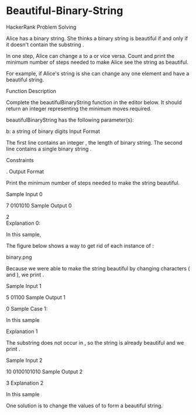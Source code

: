 # Beautiful-Binary-String
HackerRank Problem Solving

Alice has a binary string. She thinks a binary string is beautiful if and only if it doesn't contain the substring .

In one step, Alice can change a  to a  or vice versa. Count and print the minimum number of steps needed to make Alice see the string as beautiful.

For example, if Alice's string is  she can change any one element and have a beautiful string.

Function Description

Complete the beautifulBinaryString function in the editor below. It should return an integer representing the minimum moves required.

beautifulBinaryString has the following parameter(s):

b: a string of binary digits
Input Format

The first line contains an integer , the length of binary string.
The second line contains a single binary string .

Constraints

.
Output Format

Print the minimum number of steps needed to make the string beautiful.

Sample Input 0

7
0101010
Sample Output 0

2  
Explanation 0:

In this sample, 

The figure below shows a way to get rid of each instance of :

binary.png

Because we were able to make the string beautiful by changing  characters ( and ), we print .

Sample Input 1

5
01100
Sample Output 1

0
Sample Case 1:

In this sample 

Explanation 1

The substring  does not occur in , so the string is already beautiful and we print .

Sample Input 2

10
0100101010
Sample Output 2

3
Explanation 2

In this sample 

One solution is to change the values of  to form a beautiful string.
